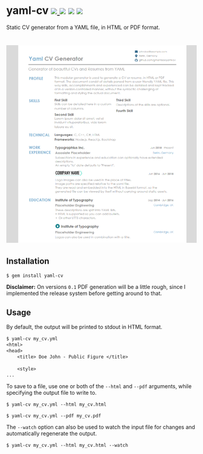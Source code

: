 yaml-cv
[![ ](https://api.travis-ci.com/gmantaos/yaml-cv.svg?branch=master) ](https://travis-ci.com/gmantaos/yaml-cv)
[![ ](https://img.shields.io/gem/v/yaml-cv.svg)](https://rubygems.org/gems/yaml-cv)
[![ ](https://img.shields.io/gem/dt/yaml-cv.svg)](https://rubygems.org/gems/yaml-cv)
[![ ](https://img.shields.io/badge/License-MIT-blue.svg)](LICENSE)
=====================

Static CV generator from a YAML file, in HTML or PDF format.

<h1 align="center">
  <img src="examples/demo.png">
</h1>

## Installation

```shell
$ gem install yaml-cv
```

**Disclaimer:** On versions `0.1` PDF generation will be a little rough, since I implemented the release system before getting around to that.

## Usage

By default, the output will be printed to stdout in HTML format.

```shell
$ yaml-cv my_cv.yml
<html>
<head>
    <title> Doe John - Public Figure </title>

    <style>
...
```

To save to a file, use one or both of the `--html` and `--pdf` arguments, while specifying the output file to write to.

```shell
$ yaml-cv my_cv.yml --html my_cv.html
```

```shell
$ yaml-cv my_cv.yml --pdf my_cv.pdf
```

The `--watch` option can also be used to watch the input file for changes and automatically regenerate the output.

```shell
$ yaml-cv my_cv.yml --html my_cv.html --watch
```
